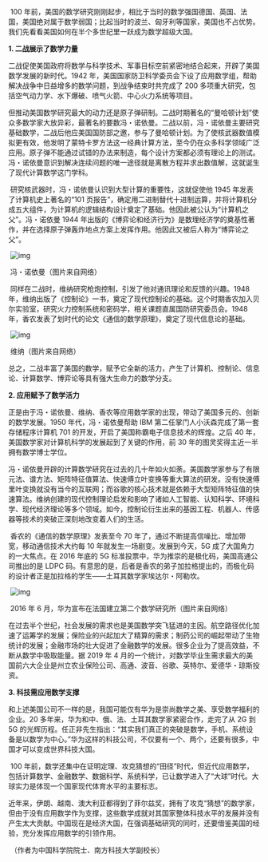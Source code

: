 ​    100 年前，美国的数学研究刚刚起步，相比于当时的数学强国德国、英国、法国，美国绝对属于数学弱国；比起当时的波兰、匈牙利等国家，美国也不占优势。我们先看看美国如何在半个多世纪里一跃成为数学超级大国。

 

**1. 二战展示了数学力量**

​       二战促使美国政府将数学与科学技术、军事目标空前紧密地结合起来，开辟了美国数学发展的新时代。1942 年，美国国家防卫科学委员会下设了应用数学组，帮助解决战争中日益增多的数学问题，到战争结束时共完成了 200 多项重大研究，包括空气动力学、水下爆破、喷气火箭、中心火力系统等项目。

 

​       但推动美国数学研究最大的动力还是原子弹研制。二战时期著名的“曼哈顿计划”使众多数学家大放异彩，最著名的要数冯・诺依曼。二战以前，冯・诺依曼主要研究基础数学，二战后他应美国国防部之邀，参与了曼哈顿计划。为了使核武器数值模拟更有效，他发明了蒙特卡罗方法这一经典计算方法，至今仍在众多科学领域广泛应用。原子弹不能通过试错的办法来制造，每个设计方案都必须有理论上的测试。冯・诺依曼意识到解决连续问题的唯一途径就是离散方程并求出数值解，这就诞生了现代计算数学这门学科。

 

​       研究核武器时，冯・诺依曼认识到大型计算的重要性，这就促使他 1945 年发表了计算机史上著名的“101 页报告”，确定用二进制替代十进制运算，并将计算机分成五大组件，为计算机的逻辑结构设计奠定了基础。他因此被公认为“计算机之父”。冯・诺依曼 1944 年出版的《博弈论和经济行为》是数理经济学的奠基性著作，并在选择原子弹轰炸地点方案上发挥作用。他因此又被后人称为“博弈论之父”。

​       ![img](http://xinsheng-image.huawei.com/cn/forumimage/showimage-5808371-c394c90852a2348ad822f2f51ad9cd0f_51aa0abe167f993828bf2216e857212c-thumb.jpg)

​       冯・诺依曼（图片来自网络）

 

​       同样在二战时，维纳研究枪炮控制，引发了他对通讯理论和反馈的兴趣。1948 年，维纳出版了《控制论》一书，奠定了现代控制论的基础。这个时期香农加入贝尔实验室，研究火力控制系统和密码学，相关课题直属国防研究委员会。1948 年，香农发表了划时代的论文《通信的数学原理》，奠定了现代信息论的基础。

​       ![img](http://xinsheng-image.huawei.com/cn/forumimage/showimage-5808373-1ad1068598b345d533dfcd9becdeb7a8_c3fa7fd85a868dd4737b905ed325f576-thumb.jpg)

​       维纳（图片来自网络）

​       总之，二战丰富了美国的数学，赋予它全新的活力，产生了计算机、控制论、信息论、计算数学、博弈论等具有强大生命力的数学分支。

 

**2.  应用赋予了数学活力**

​       正是由于冯・诺依曼、维纳、香农等应用数学家的出现，带动了美国多元的、创新的数学发展。1950 年代，冯・诺依曼帮助 IBM 第二任掌门人小沃森完成了第一套存储程序计算机 701 的开发，开启了美国称霸电子信息技术的辉煌。之后 40 年，美国数学家对计算机科学的发展起到了关键的作用，前 30 年的图灵奖得主近一半拥有数学博士学位。

 

​       冯・诺依曼开辟的计算数学研究在过去的几十年如火如荼。美国数学家参与了有限元法、谱方法、矩阵特征值算法、快速傅立叶变换等重大算法的研发。没有快速傅里叶变换就没有当今的互联网；而谷歌的核心技术就是依赖于大型矩阵特征值的快速算法。维纳创建的现代控制理论启发和影响了诸如人工智能、认知科学、环境科学、现代经济理论等多个领域。如今，控制论衍生出来的基因工程、机器人、传感器等技术的突破正深刻地改变着人们的生活。

 

​       香农的《通信的数学原理》发表至今 70 年了，通过不断提高信噪比、增加带宽，移动通信技术大约每 10 年就发生一场剧变。发展到今天，5G 成了大国角力的一大焦点。在 2016 年底的 5G 标准投票中，华为推崇的是极化码，美国高通公司推出的是 LDPC 码。有意思的是，后者是香农的弟子加拉格提出的，而极化码的设计者正是加拉格的学生——土耳其数学家埃达尔・阿勒坎。

​       ![img](http://xinsheng-image.huawei.com/cn/forumimage/showimage-5808375-0441c23a4b06ee9b5ffef2d49a08393f_57b76635a8f8b2f8c3c5c561c9057e88-thumb.jpg)

​       2016 年 6 月，华为宣布在法国建立第二个数学研究所（图片来自网络）

​       在过去半个世纪，社会发展的需求也是美国数学突飞猛进的主因。航空路径优化加速了运筹学的发展；保险业的兴起加大了精算的需求；制药公司的崛起带动了生物统计的发展；金融市场的壮大促进了金融数学的发展。很多企业为了提高效益，不断从数学中吸取能量。据 2019 年 4 月的一个统计，对数学毕业生需求最大的美国前六大企业是州立农业保险公司、高通、波音、谷歌、英特尔、爱德华・琼斯投资。

 

**3. 科技需应用数学支撑**

​       和上述美国公司不一样的是，我国可能仅有华为是崇尚数学之美、享受数学福利的企业。20 多年来，华为和中、俄、法、土耳其数学家紧密合作，走完了从 2G 到 5G 的光辉历程。任正非先生指出：“其实我们真正的突破是数学，手机、系统设备是以数学为中心。”华为这样的科技公司，不仅要有一个、两个，还要有很多，中国才可以变成世界科技大国。

 

​       100 年前，数学还集中在证明定理、攻克猜想的“田径”时代，但近代应用数学，包括计算数学、金融数学、数据科学、系统科学，已让数学进入了“大球”时代。大球实力是体现一个国家现代体育水平的主要标志。

 

​       近年来，伊朗、越南、澳大利亚都得到了菲尔兹奖，拥有了攻克“猜想”的数学家，但由于没有应用数学作为支撑，这些数学成就对其国家整体科技水平的发展并没有产生太大贡献。中国现在是经济大国，在强调基础研究的同时，还要借鉴美国的经验，充分发挥应用数学的引领作用。

​       （作者为中国科学院院士、南方科技大学副校长）